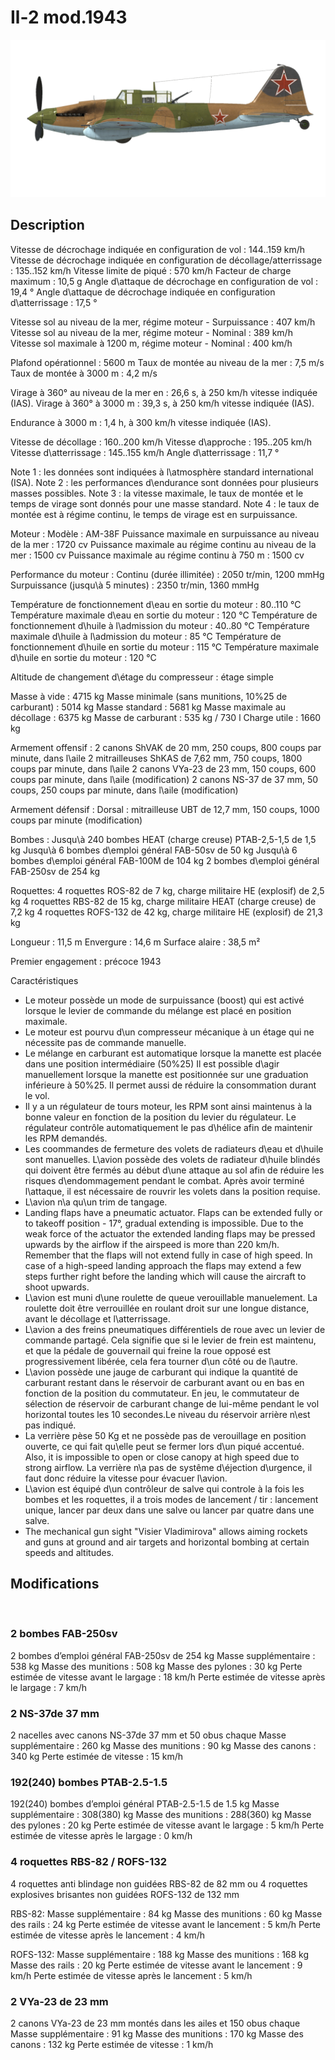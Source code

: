 # Il-2 mod.1943

![il2m43](../images/il2m43.png)

## Description

Vitesse de décrochage indiquée en configuration de vol : 144..159 km/h
Vitesse de décrochage indiquée en configuration de décollage/atterrissage : 135..152 km/h
Vitesse limite de piqué : 570 km/h
Facteur de charge maximum : 10,5 g
Angle d\attaque de décrochage en configuration de vol : 19,4 °
Angle d\attaque de décrochage indiquée en configuration d\atterrissage : 17,5 °

Vitesse sol au niveau de la mer, régime moteur - Surpuissance : 407 km/h
Vitesse sol au niveau de la mer, régime moteur - Nominal : 389 km/h
Vitesse sol maximale à 1200 m, régime moteur - Nominal : 400 km/h

Plafond opérationnel : 5600 m
Taux de montée au niveau de la mer : 7,5 m/s
Taux de montée à 3000 m : 4,2 m/s

Virage à 360° au niveau de la mer en : 26,6 s, à 250 km/h vitesse indiquée (IAS).
Virage à 360° à 3000 m : 39,3 s, à 250 km/h vitesse indiquée (IAS).

Endurance à 3000 m : 1,4 h, à 300 km/h vitesse indiquée (IAS).

Vitesse de décollage : 160..200 km/h
Vitesse d\approche : 195..205 km/h
Vitesse d\atterrissage : 145..155 km/h
Angle d\atterrissage : 11,7 °

Note 1 : les données sont indiquées à l\atmosphère standard international (ISA).
Note 2 : les performances d\endurance sont données pour plusieurs masses possibles.
Note 3 : la vitesse maximale, le taux de montée et le temps de virage sont donnés pour une masse standard.
Note 4 : le taux de montée est à régime continu, le temps de virage est en surpuissance.

Moteur :
Modèle : AM-38F
Puissance maximale en surpuissance au niveau de la mer : 1720 cv
Puissance maximale au régime continu au niveau de la mer : 1500 cv
Puissance maximale au régime continu à 750 m : 1500 cv

Performance du moteur :
Continu (durée illimitée) : 2050 tr/min, 1200 mmHg
Surpuissance (jusqu\à 5 minutes) : 2350 tr/min, 1360 mmHg

Température de fonctionnement d\eau en sortie du moteur : 80..110 °C
Température maximale d\eau en sortie du moteur : 120 °C
Température de fonctionnement d\huile à l\admission du moteur : 40..80 °C
Température maximale d\huile à l\admission du moteur : 85 °C
Température de fonctionnement d\huile en sortie du moteur : 115 °C
Température maximale d\huile en sortie du moteur : 120 °C

Altitude de changement d\étage du compresseur : étage simple

Masse à vide : 4715 kg
Masse minimale (sans munitions, 10%25 de carburant) : 5014 kg
Masse standard : 5681 kg
Masse maximale au décollage : 6375 kg
Masse de carburant : 535 kg / 730 l
Charge utile : 1660 kg

Armement offensif :
2 canons ShVAK de 20 mm, 250 coups, 800 coups par minute, dans l\aile
2 mitrailleuses ShKAS de 7,62 mm, 750 coups, 1800 coups par minute, dans l\aile
2 canons VYa-23 de 23 mm, 150 coups, 600 coups par minute, dans l\aile (modification)
2 canons NS-37 de 37 mm, 50 coups, 250 coups par minute, dans l\aile (modification)

Armement défensif :
Dorsal : mitrailleuse UBT de 12,7 mm, 150 coups, 1000 coups par minute (modification)

Bombes :
Jusqu\à 240 bombes HEAT (charge creuse) PTAB-2,5-1,5 de 1,5 kg
Jusqu\à 6 bombes d\emploi général FAB-50sv de 50 kg
Jusqu\à 6 bombes d\emploi général FAB-100M de 104 kg
2 bombes d\emploi général FAB-250sv de 254 kg 

Roquettes:
4 roquettes ROS-82 de 7 kg, charge militaire HE (explosif) de 2,5 kg
4 roquettes RBS-82 de 15 kg, charge militaire HEAT (charge creuse) de 7,2 kg
4 roquettes ROFS-132 de 42 kg, charge militaire HE (explosif) de 21,3 kg

Longueur : 11,5 m
Envergure : 14,6 m
Surface alaire : 38,5 m²

Premier engagement : précoce 1943

Caractéristiques
- Le moteur possède un mode de surpuissance (boost) qui est activé lorsque le levier de commande du mélange est placé en position maximale.
- Le moteur est pourvu d\un compresseur mécanique à un étage qui ne nécessite pas de commande manuelle.
- Le mélange en carburant est automatique lorsque la manette est placée dans une position intermédiaire (50%25) Il est possible d\agir manuellement lorsque la manette est positionnée sur une graduation inférieure à 50%25. Il permet aussi de réduire la consommation durant le vol.
- Il y a un régulateur de tours moteur, les RPM sont ainsi maintenus à la bonne valeur en fonction de la position du levier du régulateur. Le régulateur contrôle automatiquement le pas d\hélice afin de maintenir les RPM demandés.
- Les coommandes de fermeture des volets de radiateurs d\eau et d\huile sont manuelles. L\avion possède des volets de radiateur d\huile blindés qui doivent être fermés au début d\une attaque au sol afin de réduire les risques d\endommagement pendant le combat. Après avoir terminé l\attaque, il est nécessaire de rouvrir les volets dans la position requise.
- L\avion n\a qu\un trim de tangage.
- Landing flaps have a pneumatic actuator. Flaps can be extended fully or to takeoff position - 17°, gradual extending is impossible. Due to the weak force of the actuator the extended landing flaps may be pressed upwards by the airflow if the airspeed is more than 220 km/h. Remember that the flaps will not extend fully in case of high speed. In case of a high-speed landing approach the flaps may extend a few steps further right before the landing which will cause the aircraft to shoot upwards.
- L\avion est muni d\une roulette de queue verouillable manuelement. La roulette doit être verrouillée en roulant droit sur une longue distance, avant le décollage et l\atterrissage.
- L\avion a des freins pneumatiques différentiels de roue avec un levier de commande partagé. Cela signifie que si le levier de frein est maintenu, et que la pédale de gouvernail qui freine la roue opposé est progressivement libérée, cela fera tourner d\un côté ou de l\autre.
- L\avion possède une jauge de carburant qui indique la quantité de carburant restant dans le réservoir de carburant avant ou en bas en fonction de la position du commutateur. En jeu, le commutateur de sélection de réservoir de carburant change de lui-même pendant le vol horizontal toutes les 10 secondes.Le niveau du réservoir arrière n\est pas indiqué. 
- La verrière pèse 50 Kg et ne possède pas de verouillage en position ouverte, ce qui fait qu\elle peut se fermer lors d\un piqué accentué. Also, it is impossible to open or close canopy at high speed due to strong airflow. La verrière n\a pas de systême d\éjection d\urgence, il faut donc réduire la vitesse pour évacuer l\avion.
- L\avion est équipé d\un contrôleur de salve qui controle à la fois les bombes et les roquettes, il a trois modes de lancement / tir : lancement unique, lancer par deux dans une salve ou lancer par quatre dans une salve.
- The mechanical gun sight "Visier Vladimirova" allows aiming rockets and guns at ground and air targets and horizontal bombing at certain speeds and altitudes.

## Modifications
﻿


### 2 bombes FAB-250sv

2 bombes d’emploi général FAB-250sv de 254 kg
Masse supplémentaire : 538 kg
Masse des munitions : 508 kg
Masse des pylones : 30 kg
Perte estimée de vitesse avant le largage : 18 km/h
Perte estimée de vitesse après le largage : 7 km/h﻿


### 2 NS-37de 37 mm

2 nacelles avec canons NS-37de 37 mm et 50 obus chaque
Masse supplémentaire : 260 kg
Masse des munitions : 90 kg
Masse des canons : 340 kg
Perte estimée de vitesse : 15 km/h﻿

### 192(240) bombes PTAB-2.5-1.5

192(240) bombes d’emploi général PTAB-2.5-1.5 de 1.5 kg
Masse supplémentaire : 308(380) kg
Masse des munitions : 288(360) kg
Masse des pylones : 20 kg
Perte estimée de vitesse avant le largage : 5 km/h
Perte estimée de vitesse après le largage : 0 km/h﻿

### 4 roquettes RBS-82 / ROFS-132 

4 roquettes anti blindage non guidées RBS-82 de 82 mm ou 4 roquettes explosives brisantes non guidées ROFS-132 de 132 mm

RBS-82:
Masse supplémentaire : 84 kg
Masse des munitions : 60 kg
Masse des rails : 24 kg
Perte estimée de vitesse avant le lancement : 5 km/h
Perte estimée de vitesse après le lancement : 4 km/h

ROFS-132:
Masse supplémentaire : 188 kg
Masse des munitions : 168 kg
Masse des rails : 20 kg
Perte estimée de vitesse avant le lancement : 9 km/h
Perte estimée de vitesse après le lancement : 5 km/h﻿


### 2 VYa-23 de 23 mm

2 canons VYa-23 de 23 mm montés dans les ailes et 150 obus chaque
Masse supplémentaire : 91 kg
Masse des munitions : 170 kg
Masse des canons : 132 kg
Perte estimée de vitesse : 1 km/h
